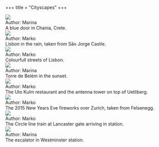 +++
title = "Cityscapes"
+++
<div class="photogallery">

<div class="photoframe">
  <div class="photo">
    <a href="https://drive.google.com/open?id=0B3e2zRvXHH5FektnYlpsV3V3cnM">
      <img src="/img/Blue door in Chania thumbnail.jpg" />
    </a>
  </div>
  <div class="description">
    <div class="author">
      Author: Marina
    </div>
    A blue door in Chania, Crete.
  </div>
</div>

<div class="photoframe">
  <div class="photo">
    <a href="https://drive.google.com/open?id=0B3e2zRvXHH5FSGpGRGVYNkRxazA">
      <img src="/img/Lisbon thumbnail.jpeg">
    </a>
  </div>
  <div class="description">
    <div class="author">
      Author: Marko
    </div>
    Lisbon in the rain, taken from São Jorge Castle.
  </div>
</div>

<div class="photoframe">
  <div class="photo">
    <a href="https://drive.google.com/open?id=0B3e2zRvXHH5FZ0habktwTko4MWs">
      <img src="/img/Streets of Lisbon thumbnail.jpeg">
    </a>
  </div>
  <div class="description">
    <div class="author">
      Author: Marko
    </div>
    Colourfull streets of Lisbon.
  </div>
</div>

<div class="photoframe">
  <div class="photo">
    <a href="https://drive.google.com/open?id=0B3e2zRvXHH5FQXIwaTJRTjUtNjQ">
      <img src="/img/Torre de Belem thumbnail.jpeg">
    </a>
  </div>
  <div class="description">
    <div class="author">
      Author: Marina
    </div>
    Torre de Belém in the sunset.
  </div>
</div>

<div class="photoframe">
  <div class="photo">
    <a href="https://drive.google.com/open?id=0B3e2zRvXHH5Fd1A0VS1lUjEwRm8">
      <img src="/img/Uetliberg%20in%20dark%20fog%20thumbnail.jpeg" />
    </a>
  </div>
  <div class="description">
    <div class="author">
      Author: Marko
    </div>
    The Uto Kulm restaurant and the antenna tower on top of Uetliberg.
  </div>
</div>

<div class="photoframe">
  <div class="photo">
    <a href="https://drive.google.com/open?id=0B3e2zRvXHH5FbF9IUkdCZTdsVDQ">
      <img src="/img/New%20Year%202015%20Fireworks%20Over%20Zurich%20thumbnail.jpeg" />
    </a>
  </div>
  <div class="description">
    <div class="author">
      Author: Marko
    </div>
    The 2015 New Years Eve fireworks over Zurich, taken from Felsenegg.
  </div>
</div>

<div class="photoframe">
  <div class="photo">
    <a href="https://drive.google.com/open?id=0B3e2zRvXHH5FclVBN29LLXNRRmM">
      <img src="/img/London underground thumbnail.jpg">
    </a>
  </div>
  <div class="description">
    <div class="author">
      Author: Marko
    </div>
    The Circle line train at Lancaster gate arriving in station.
  </div>
</div>

<div class="photoframe">
  <div class="photo">
    <a href="https://drive.google.com/open?id=0B3e2zRvXHH5FNTNRenBJRUZhQlU">
      <img src="/img/London underground escalator thumbnail.jpg">
    </a>
  </div>
  <div class="description">
    <div class="author">
      Author: Marina
    </div>
    The escalator in Westminster station.
  </div>
</div>

</div>
